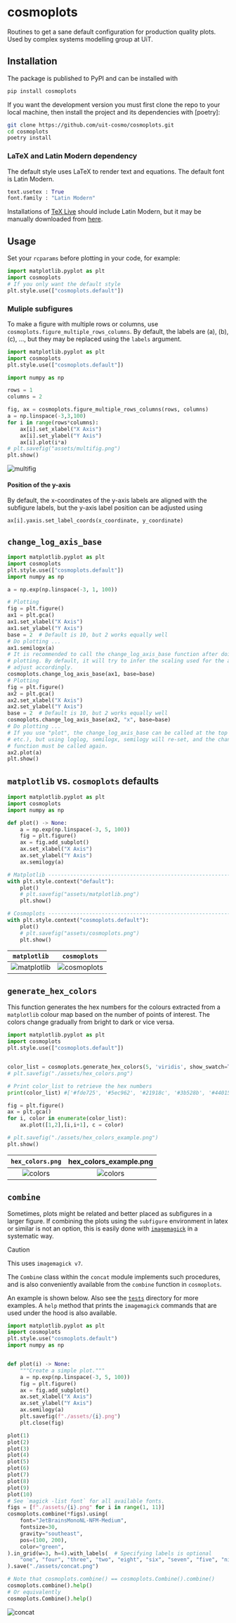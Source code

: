 # cosmoplots

Routines to get a sane default configuration for production quality plots. Used by complex systems modelling group at UiT.

## Installation

The package is published to PyPI and can be installed with

```sh
pip install cosmoplots
```

If you want the development version you must first clone the repo to your local machine,
then install the project and its dependencies with [poetry]:

```sh
git clone https://github.com/uit-cosmo/cosmoplots.git
cd cosmoplots
poetry install
```

### LaTeX and Latin Modern dependency

The default style uses LaTeX to render text and equations. The default font is Latin Modern.

```python
text.usetex : True
font.family : "Latin Modern"
```

Installations of [TeX Live](https://www.tug.org/texlive/) should include Latin Modern, but it may be manually downloaded from
[here](https://www.gust.org.pl/projects/e-foundry/latin-modern).

## Usage

Set your `rcparams` before plotting in your code, for example:

```python
import matplotlib.pyplot as plt
import cosmoplots
# If you only want the default style
plt.style.use(["cosmoplots.default"])
```

### Muliple subfigures

To make a figure with multiple rows or columns, use `cosmoplots.figure_multiple_rows_columns`.
By default, the labels are $\mathrm{(a)}$, $\mathrm{(b)}$, $\mathrm{(c)}$, ..., but they may be replaced using the `labels` argument.

```python
import matplotlib.pyplot as plt
import cosmoplots
plt.style.use(["cosmoplots.default"])

import numpy as np

rows = 1
columns = 2

fig, ax = cosmoplots.figure_multiple_rows_columns(rows, columns)
a = np.linspace(-3,3,100)
for i in range(rows*columns):
    ax[i].set_xlabel("X Axis")
    ax[i].set_ylabel("Y Axis")
    ax[i].plot(i*a)
# plt.savefig("assets/multifig.png")
plt.show()
```

![multifig](./assets/multifig.png)

#### Position of the y-axis

By default, the x-coordinates of the y-axis labels are aligned with the subfigure labels, but the y-axis label position can be adjusted using
```python
ax[i].yaxis.set_label_coords(x_coordinate, y_coordinate)
```

## `change_log_axis_base`

```python
import matplotlib.pyplot as plt
import cosmoplots
plt.style.use(["cosmoplots.default"])
import numpy as np

a = np.exp(np.linspace(-3, 1, 100))

# Plotting
fig = plt.figure()
ax1 = plt.gca()
ax1.set_xlabel("X Axis")
ax1.set_ylabel("Y Axis")
base = 2  # Default is 10, but 2 works equally well
# Do plotting ...
ax1.semilogx(a)
# It is recommended to call the change_log_axis_base function after doing all the
# plotting. By default, it will try to infer the scaling used for the axis and only
# adjust accordingly.
cosmoplots.change_log_axis_base(ax1, base=base)
# Plotting
fig = plt.figure()
ax2 = plt.gca()
ax2.set_xlabel("X Axis")
ax2.set_ylabel("Y Axis")
base = 2  # Default is 10, but 2 works equally well
cosmoplots.change_log_axis_base(ax2, "x", base=base)
# Do plotting ...
# If you use "plot", the change_log_axis_base can be called at the top (along with add_axes
# etc.), but using loglog, semilogx, semilogy will re-set, and the change_log_axis_base
# function must be called again.
ax2.plot(a)
plt.show()
```

## `matplotlib` vs. `cosmoplots` defaults

```python
import matplotlib.pyplot as plt
import cosmoplots
import numpy as np

def plot() -> None:
    a = np.exp(np.linspace(-3, 5, 100))
    fig = plt.figure()
    ax = fig.add_subplot()
    ax.set_xlabel("X Axis")
    ax.set_ylabel("Y Axis")
    ax.semilogy(a)

# Matplotlib ------------------------------------------------------------------------- #
with plt.style.context("default"):
    plot()
    # plt.savefig("assets/matplotlib.png")
    plt.show()

# Cosmoplots ------------------------------------------------------------------------- #
with plt.style.context("cosmoplots.default"):
    plot()
    # plt.savefig("assets/cosmoplots.png")
    plt.show()
```

| `matplotlib` | `cosmoplots` |
| :--------: | :--------: |
| ![matplotlib](./assets/matplotlib.png) | ![cosmoplots](./assets/cosmoplots.png) |

## `generate_hex_colors`

This function generates the hex numbers for the colours extracted from a `matplotlib` colour map based on the number of points of interest.
The colors change gradually from bright to dark or vice versa.

```python
import matplotlib.pyplot as plt
import cosmoplots
plt.style.use(["cosmoplots.default"])


color_list = cosmoplots.generate_hex_colors(5, 'viridis', show_swatch=True, ascending=True)
# plt.savefig("./assets/hex_colors.png")

# Print color_list to retrieve the hex numbers
print(color_list) #['#fde725', '#5ec962', '#21918c', '#3b528b', '#440154']

fig = plt.figure()
ax = plt.gca()
for i, color in enumerate(color_list):
    ax.plot([1,2],[i,i+1], c = color)

# plt.savefig("./assets/hex_colors_example.png")
plt.show()
```

| `hex_colors.png` | hex_colors_example.png |
| :--------: | :--------: |
| ![colors](./assets/hex_colors.png) | ![colors](./assets/hex_colors_example.png) |

## `combine`

Sometimes, plots might be related and better placed as subfigures in a larger figure. If
combining the plots using the `subfigure` environment in latex or similar is not an
option, this is easily done with [`imagemagick`](https://imagemagick.org/index.php) in a
systematic way.

> [!caution]
>
> This uses `imagemagick v7`.

The `Combine` class within the `concat` module implements such procedures, and is also
conveniently available from the `combine` function in `cosmoplots`.

An example is shown below. Also see the [`tests`](./tests/) directory for more examples.
A `help` method that prints the `imagemagick` commands that are used under the hood is
also available.

```python
import matplotlib.pyplot as plt
import cosmoplots
plt.style.use("cosmoplots.default")
import numpy as np


def plot(i) -> None:
    """Create a simple plot."""
    a = np.exp(np.linspace(-3, 5, 100))
    fig = plt.figure()
    ax = fig.add_subplot()
    ax.set_xlabel("X Axis")
    ax.set_ylabel("Y Axis")
    ax.semilogy(a)
    plt.savefig(f"./assets/{i}.png")
    plt.close(fig)

plot(1)
plot(2)
plot(3)
plot(4)
plot(5)
plot(6)
plot(7)
plot(8)
plot(9)
plot(10)
# See `magick -list font` for all available fonts.
figs = [f"./assets/{i}.png" for i in range(1, 11)]
cosmoplots.combine(*figs).using(
    font="JetBrainsMonoNL-NFM-Medium",
    fontsize=30,
    gravity="southeast",
    pos=(100, 200),
    color="green",
).in_grid(w=3, h=4).with_labels(  # Specifying labels is optional
    "one", "four", "three", "two", "eight", "six", "seven", "five", "nine", "ten"
).save("./assets/concat.png")

# Note that cosmoplots.combine() == cosmoplots.Combine().combine()
cosmoplots.combine().help()
# Or equivalently
cosmoplots.Combine().help()
```

![concat](./assets/concat.png)
